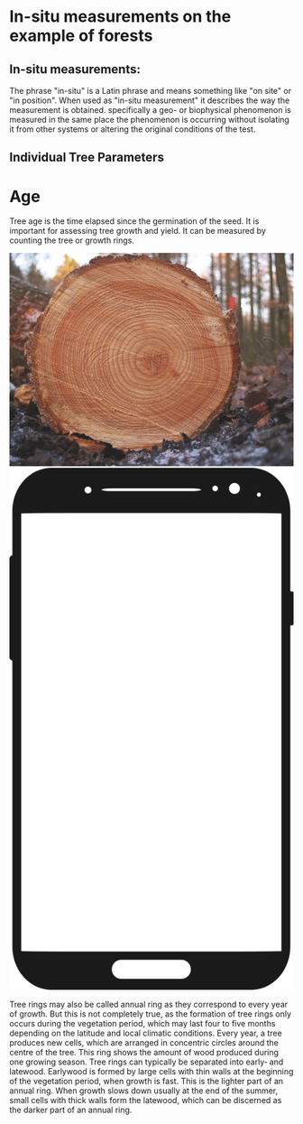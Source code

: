 # In-situ measurements on the example of forests

## In-situ measurements:  
The phrase "in-situ" is a Latin phrase and means something like "on site" or "in position". When used as "in-situ measurement" it describes the way the measurement is obtained. specifically a geo- or biophysical phenomenon is measured in the same place the phenomenon is occurring without isolating it from other systems or altering the original conditions of the test.

## Individual Tree Parameters

# Age

Tree age is the time elapsed since the germination of the seed. It is important for assessing tree growth and yield. It can be measured by counting the tree or growth rings.

<img src="../images/Tree_rings.jpg" alt="Tree rings" class="inline"/>

<img src="images/pixbay_smartphone-2237421_1280.png" alt="hi" class="inline"/>

Tree rings may also be called annual ring as they correspond to every year of growth.
But this is not completely true, as the formation of tree rings only occurs during the
vegetation period, which may last four to five months depending on the latitude and
local climatic conditions.
Every year, a tree produces new cells, which are arranged in concentric circles around
the centre of the tree. This ring shows the amount of wood produced during one
growing season. Tree rings can typically be separated into early‐ and latewood.
Earlywood is formed by large cells with thin walls at the beginning of the vegetation
period, when growth is fast. This is the lighter part of an annual ring. When growth
slows down usually at the end of the summer, small cells with thick walls form the
latewood, which can be discerned as the darker part of an annual ring.
